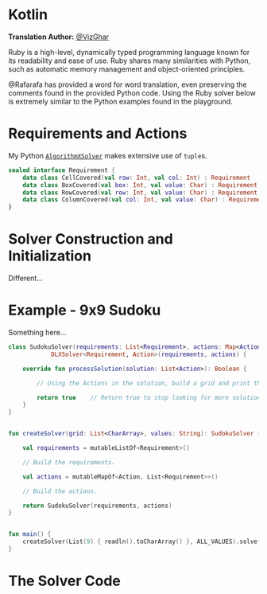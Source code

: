 # Kotlin

__Translation Author:__ [@VizGhar](https://www.codingame.com/profile/c152bee9fe8dc90ac4f6b84505b59ebb9086993)

Ruby is a high-level, dynamically typed programming language known for its readability and ease of use. Ruby shares many similarities with Python, such as automatic memory management and object-oriented principles.

@Rafarafa has provided a word for word translation, even preserving the comments found in the provided Python code. Using the Ruby solver below is extremely similar to the Python examples found in the playground.

# Requirements and Actions

My Python [`AlgorithmXSolver`](the-algorithmxsolver) makes extensive use of `tuple`s. 

```kotlin
sealed interface Requirement {
    data class CellCovered(val row: Int, val col: Int) : Requirement
    data class BoxCovered(val box: Int, val value: Char) : Requirement
    data class RowCovered(val row: Int, val value: Char) : Requirement
    data class ColumnCovered(val col: Int, val value: Char) : Requirement
}
```

# Solver Construction and Initialization

Different...

# Example - 9x9 Sudoku

Something here...

```kotlin
class SudokuSolver(requirements: List<Requirement>, actions: Map<Action, List<Requirement>>) : 
            DLXSolver<Requirement, Action>(requirements, actions) {

    override fun processSolution(solution: List<Action>): Boolean {

        // Using the Actions in the solution, build a grid and print the solved Sudoku.

        return true    // Return true to stop looking for more solutions.
    }
}


fun createSolver(grid: List<CharArray>, values: String): SudokuSolver {

    val requirements = mutableListOf<Requirement>()

    // Build the requirements.

    val actions = mutableMapOf<Action, List<Requirement>>()

    // Build the actions.

    return SudokuSolver(requirements, actions)
}


fun main() {
    createSolver(List(9) { readln().toCharArray() }, ALL_VALUES).solve()
}
```

# The Solver Code

